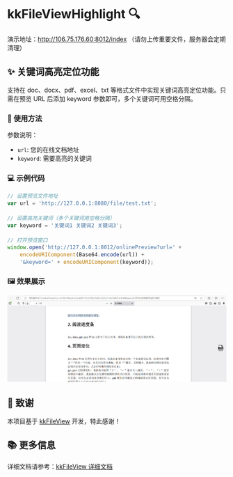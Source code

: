 # kkFileViewHighlight 🔍
演示地址：http://106.75.176.60:8012/index （请勿上传重要文件，服务器会定期清理）
## ✨ 关键词高亮定位功能
支持在 doc、docx、pdf、excel、txt 等格式文件中实现关键词高亮定位功能。只需在预览 URL 后添加 keyword 参数即可，多个关键词可用空格分隔。

### 📝 使用方法
参数说明：
- `url`: 您的在线文档地址
- `keyword`: 需要高亮的关键词

### 💻 示例代码
```javascript
// 设置预览文件地址
var url = 'http://127.0.0.1:8080/file/test.txt';

// 设置高亮关键词（多个关键词用空格分隔）
var keyword = '关键词1 关键词2 关键词3';

// 打开预览窗口
window.open('http://127.0.0.1:8012/onlinePreview?url=' + 
    encodeURIComponent(Base64.encode(url)) + 
    '&keyword=' + encodeURIComponent(keyword));
```

### 🖼️ 效果展示
![预览效果图](doc/img.png)

## 🙏 致谢
本项目基于 [kkFileView](https://kkview.cn/) 开发，特此感谢！

## 📚 更多信息
详细文档请参考：[kkFileView 详细文档](README.cn-origin.md)
